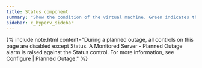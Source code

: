 ```yaml
---
title: Status component
summary: "Show the condition of the virtual machine. Green indicates that no alarms have been raised. Yellow and red indicate that an alarm has been raised. Possible alarms on the status control include the connection failure alarm, heartbeat alarm and planned outage alarm."
sidebar: c_hyperv_sidebar
---
```



{% include note.html content="During a planned outage, all controls on this page are disabled except Status. A Monitored Server - Planned Outage alarm is raised against the Status control. For more information, see Configure \| Planned Outage." %}
